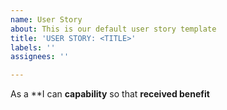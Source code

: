 ```yaml
---
name: User Story
about: This is our default user story template
title: 'USER STORY: <TITLE>'
labels: ''
assignees: ''

---
```


As a **I can **capability** so that **received benefit**
